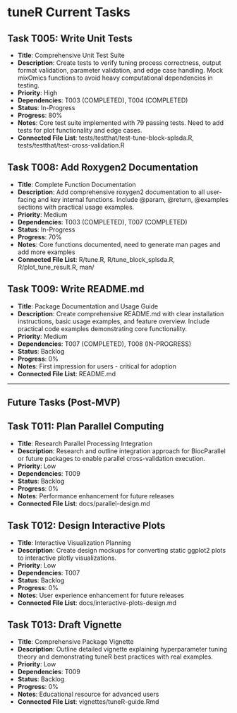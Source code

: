 # tuneR Current Tasks

## Task T005: Write Unit Tests
- **Title**: Comprehensive Unit Test Suite
- **Description**: Create tests to verify tuning process correctness, output format validation, parameter validation, and edge case handling. Mock mixOmics functions to avoid heavy computational dependencies in testing.
- **Priority**: High
- **Dependencies**: T003 (COMPLETED), T004 (COMPLETED)
- **Status**: In-Progress
- **Progress**: 80%
- **Notes**: Core test suite implemented with 79 passing tests. Need to add tests for plot functionality and edge cases.
- **Connected File List**: tests/testthat/test-tune-block-splsda.R, tests/testthat/test-cross-validation.R

## Task T008: Add Roxygen2 Documentation
- **Title**: Complete Function Documentation
- **Description**: Add comprehensive roxygen2 documentation to all user-facing and key internal functions. Include @param, @return, @examples sections with practical usage examples.
- **Priority**: Medium  
- **Dependencies**: T003 (COMPLETED), T007 (COMPLETED)
- **Status**: In-Progress
- **Progress**: 70%
- **Notes**: Core functions documented, need to generate man pages and add more examples
- **Connected File List**: R/tune.R, R/tune_block_splsda.R, R/plot_tune_result.R, man/

## Task T009: Write README.md
- **Title**: Package Documentation and Usage Guide
- **Description**: Create comprehensive README.md with clear installation instructions, basic usage examples, and feature overview. Include practical code examples demonstrating core functionality.
- **Priority**: Medium
- **Dependencies**: T007 (COMPLETED), T008 (IN-PROGRESS)  
- **Status**: Backlog
- **Progress**: 0%
- **Notes**: First impression for users - critical for adoption
- **Connected File List**: README.md

---

## Future Tasks (Post-MVP)

## Task T011: Plan Parallel Computing
- **Title**: Research Parallel Processing Integration
- **Description**: Research and outline integration approach for BiocParallel or future packages to enable parallel cross-validation execution.
- **Priority**: Low
- **Dependencies**: T009
- **Status**: Backlog
- **Progress**: 0%
- **Notes**: Performance enhancement for future releases
- **Connected File List**: docs/parallel-design.md

## Task T012: Design Interactive Plots  
- **Title**: Interactive Visualization Planning
- **Description**: Create design mockups for converting static ggplot2 plots to interactive plotly visualizations.
- **Priority**: Low
- **Dependencies**: T007
- **Status**: Backlog
- **Progress**: 0%
- **Notes**: User experience enhancement for future releases  
- **Connected File List**: docs/interactive-plots-design.md

## Task T013: Draft Vignette
- **Title**: Comprehensive Package Vignette
- **Description**: Outline detailed vignette explaining hyperparameter tuning theory and demonstrating tuneR best practices with real examples.
- **Priority**: Low
- **Dependencies**: T009
- **Status**: Backlog  
- **Progress**: 0%
- **Notes**: Educational resource for advanced users
- **Connected File List**: vignettes/tuneR-guide.Rmd
